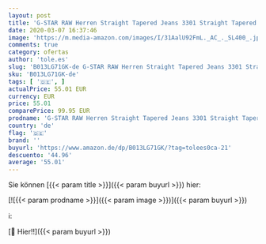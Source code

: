 ```yaml
---
layout: post
title: 'G-STAR RAW Herren Straight Tapered Jeans 3301 Straight Tapered  Blau  Dk Aged 6590-89   32/32'
date: 2020-03-07 16:37:46
image: 'https://m.media-amazon.com/images/I/31AalU92FmL._AC_._SL400_.jpg'
comments: true
category: ofertas
author: 'tole.es'
slug: 'B013LG71GK-de G-STAR RAW Herren Straight Tapered Jeans 3301 Straight...'
sku: 'B013LG71GK-de'
tags: [ '🇩🇪', ]
actualPrice: 55.01 EUR
currency: EUR
price: 55.01
comparePrice: 99.95 EUR
prodname: 'G-STAR RAW Herren Straight Tapered Jeans 3301 Straight Tapered  Blau  Dk Aged 6590-89   32/32'
country: 'de'
flag: '🇩🇪'
brand: ''
buyurl: 'https://www.amazon.de/dp/B013LG71GK/?tag=tolees0ca-21'
descuento: '44.96'
average: '55.01'
---
```


Sie können [{{< param title >}}]({{< param buyurl >}}) hier:

[![{{< param prodname >}}]({{< param image >}})]({{< param buyurl >}})

ℹ️:


[🛒 Hier!!]({{< param buyurl >}})
